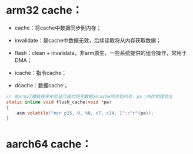 # arm32 cache：

- cache：将cache中数据同步到内存；

- invalidate：是cache中数据无效，后续读取将从内存获取数据；

- flash：clean + invalidata，非arm原生，一些系统提供的组合操作，常用于DMA；

- icache：指令cache；

- dcache：数据cache；

```c
// 在armv7裸核程序中验证可成功将写数据从cache同步到内存，pa：内存物理地址
static inline void flush_cache(void *pa)
{
    asm volatile("mcr p15, 0, %0, c7, c14, 1"::"r"(pa));
}
```

# aarch64 cache：